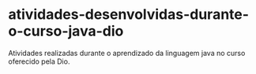 # atividades-desenvolvidas-durante-o-curso-java-dio
Atividades realizadas durante o aprendizado da linguagem java no curso oferecido pela Dio.
